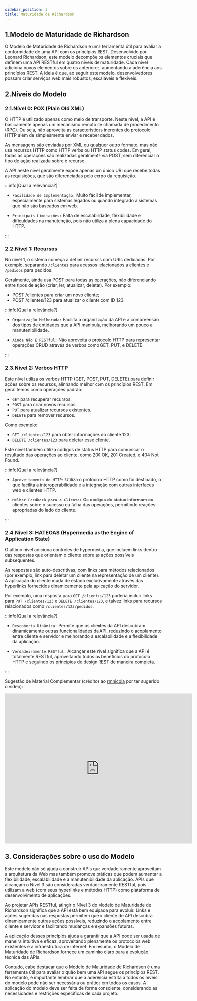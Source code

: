 ```yaml
---
sidebar_position: 3
title: Maturidade de Richardson
---
```


## 1.Modelo de Maturidade de Richardson

O Modelo de Maturidade de Richardson é uma ferramenta útil para avaliar a conformidade de uma API com os princípios REST. Desenvolvido por Leonard Richardson, este modelo decompõe os elementos cruciais que definem uma API RESTful em quatro níveis de maturidade. Cada nível adiciona novos elementos sobre os anteriores, aumentando a aderência aos princípios REST. A ideia é que, ao seguir este modelo, desenvolvedores possam criar serviços web mais robustos, escaláveis e flexíveis.

## 2.Níveis do Modelo

### 2.1.Nível 0: POX (Plain Old XML)

O HTTP é utilizado apenas como meio de transporte. Neste nível, a API é basicamente apenas um mecanismo remoto de chamada de procedimento (RPC). Ou seja, não aproveita as características inerentes do protocolo HTTP além de simplesmente enviar e receber dados.

As mensagens são enviadas por XML ou qualquer outro formato, mas não usa recursos HTTP como HTTP verbs ou HTTP status codes. Em geral, todas as operações são realizadas geralmente via POST, sem diferenciar o tipo de ação realizada sobre o recurso.

A API neste nível geralmente expõe apenas um único URI que recebe todas as requisições, que são diferenciadas pelo corpo da requisição.

:::info[Qual a relevância?]

- `Facilidade de Implementação:` Muito fácil de implementar, especialmente para sistemas legados ou quando integrado a sistemas que não são baseados em web.

- `Principais Limitações:` Falta de escalabilidade, flexibilidade e dificuldades na manutenção, pois não utiliza a plena capacidade do HTTP.

:::

### 2.2.Nível 1: Recursos

No nível 1, o sistema começa a definir recursos com URIs dedicadas. Por exemplo, separando `/clientes` para acessos relacionados a clientes e `/pedidos` para pedidos. 

Geralmente, ainda usa POST para todas as operações, não diferenciando entre tipos de ação (criar, ler, atualizar, deletar). Por exemplo: 
- POST /clientes para criar um novo cliente; 
- POST /clientes/123 para atualizar o cliente com ID 123.

:::info[Qual a relevância?]

- `Organização Melhorada:` Facilita a organização da API e a compreensão dos tipos de entidades que a API manipula, melhorando um pouco a manutenibilidade.

- `Ainda Não É RESTful:` Não aproveita o protocolo HTTP para representar operações CRUD através de verbos como GET, PUT, e DELETE.

:::

### 2.3.Nível 2: Verbos HTTP

Este nível utiliza os verbos HTTP (GET, POST, PUT, DELETE) para definir ações sobre os recursos, alinhando melhor com os princípios REST. Em geral temos como operações padrão:
- `GET` para recuperar recursos.
- `POST` para criar novos recursos.
- `PUT` para atualizar recursos existentes.
- `DELETE` para remover recursos.

Como exemplo: 
- `GET /clientes/123` para obter informações do cliente 123;
- `DELETE /clientes/123` para deletar esse cliente.

Este nível também utiliza códigos de status HTTP para comunicar o resultado das operações ao cliente, como 200 OK, 201 Created, e 404 Not Found.


:::info[Qual a relevância?]

- `Aproveitamento do HTTP:` Utiliza o protocolo HTTP como foi destinado, o que facilita a interoperabilidade e a integração com outras interfaces web e clientes HTTP.

- `Melhor Feedback para o Cliente:` Os códigos de status informam os clientes sobre o sucesso ou falha das operações, permitindo reações apropriadas do lado do cliente.

:::

### 2.4.Nível 3: HATEOAS (Hypermedia as the Engine of Application State)

O último nível adiciona controles de hypermedia, que incluem links dentro das respostas que orientam o cliente sobre as ações possíveis subsequentes.

As respostas são auto-descritivas, com links para métodos relacionados (por exemplo, link para deletar um cliente na representação de um cliente). A aplicação do cliente muda de estado exclusivamente através das hyperlinks fornecidos dinamicamente pela aplicação do servidor.

Por exemplo, uma resposta para `GET /clientes/123` poderia incluir links para `PUT /clientes/123` e `DELETE /clientes/123`, e talvez links para recursos relacionados como `/clientes/123/pedidos`.

:::info[Qual a relevância?]

- `Descoberta Dinâmica:` Permite que os clientes da API descubram dinamicamente outras funcionalidades da API, reduzindo o acoplamento entre cliente e servidor e melhorando a escalabilidade e a flexibilidade da aplicação.

- `Verdadeiramente RESTful:` Alcançar este nível significa que a API é totalmente RESTful, aproveitando todos os benefícios do protocolo HTTP e seguindo os princípios de design REST de maneira completa.

:::

Sugestão de Material Complementar (créditos ao [rmnicola](https://github.com/rmnicola) por ter sugerido o vídeo):

<iframe width="600" height="480" max-width="80vw" src="https://www.youtube.com/embed/x7v6SNIgJpE?si=whTCgt28o5i5nqdY" title="YouTube video player" frameborder="0" allow="accelerometer; autoplay; clipboard-write; encrypted-media; gyroscope; picture-in-picture; web-share" allowfullscreen style={{display: 'block', marginLeft: 'auto', maxHeight: '80vh', marginRight: 'auto', marginBottom: '16px'}}></iframe>

## 3. Considerações sobre o uso do Modelo

Este modelo não só ajuda a construir APIs que verdadeiramente aproveitam a arquitetura da Web mas também promove práticas que podem aumentar a flexibilidade, escalabilidade e a manutenibilidade da aplicação. APIs que alcançam o Nível 3 são consideradas verdadeiramente RESTful, pois utilizam a web (com seus hyperlinks e métodos HTTP) como plataforma de desenvolvimento de aplicações.

Ao projetar APIs RESTful, atingir o Nível 3 do Modelo de Maturidade de Richardson significa que a API está bem equipada para evoluir. Links e ações sugeridas nas respostas permitem que o cliente de API descubra dinamicamente outras ações possíveis, reduzindo o acoplamento entre cliente e servidor e facilitando mudanças e expansões futuras.

A aplicação desses princípios ajuda a garantir que a API pode ser usada de maneira intuitiva e eficaz, aproveitando plenamente os protocolos web existentes e a infraestrutura de internet. Em resumo, o Modelo de Maturidade de Richardson fornece um caminho claro para a evolução técnica das APIs.

Contudo, cabe destacar que o Modelo de Maturidade de Richardson é uma ferramenta útil para avaliar o quão bem uma API segue os princípios REST. No entanto, é importante lembrar que a aderência estrita a todos os níveis do modelo pode não ser necessária ou prática em todos os casos. A aplicação do modelo deve ser feita de forma consciente, considerando as necessidades e restrições específicas de cada projeto.